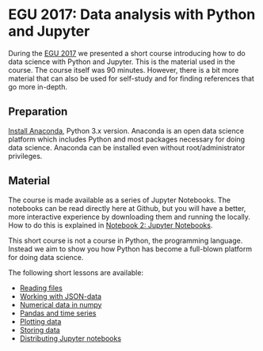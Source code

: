 # EGU 2017: Data analysis with Python and Jupyter

During the [EGU 2017](http://egu2017.eu) we presented a short course introducing how to do data
science with Python and Jupyter. This is the material used in the course. The
course itself was 90 minutes. However, there is a bit more material that can
also be used for self-study and for finding references that go more in-depth.

## Preparation

[Install Anaconda](https://www.continuum.io/downloads), Python 3.x
version. Anaconda is an open data science platform which includes Python and
most packages necessary for doing data science. Anaconda can be installed even
without root/administrator privileges.

## Material

The course is made available as a series of Jupyter Notebooks. The notebooks can
be read directly here at Github, but you will have a better, more interactive
experience by downloading them and running the locally. How to do this is
explained in [Notebook 2: Jupyter Notebooks](02_jupyter_notebooks.ipynb).

This short course is not a course in Python, the programming language. Instead
we aim to show you how Python has become a full-blown platform for doing data
science.

The following short lessons are available:

+ [Reading files](03_reading_files.ipynb)
+ [Working with JSON-data](04_working_with_json.ipynb)
+ [Numerical data in numpy](05_numerical_data_in_numpy.ipynb)
+ [Pandas and time series](06_pandas_and_time_series.ipynb)
+ [Plotting data](07_plotting_data.ipynb)
+ [Storing data](08_storing_data.ipynb)
+ [Distributing Jupyter notebooks](09_distributing_jupyter_notebooks.ipynb)

